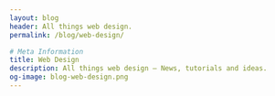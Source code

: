 ```yaml
---
layout: blog
header: All things web design.
permalink: /blog/web-design/

# Meta Information
title: Web Design
description: All things web design – News, tutorials and ideas.
og-image: blog-web-design.png
---
```


